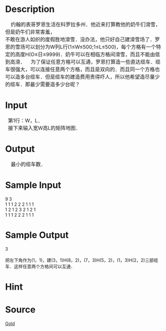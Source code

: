 
# Description

<div class="content"><div><span style="font-size: medium">    约翰的表哥罗恩生活在科罗拉多州．他近来打算教他的奶牛们滑雪，但是奶牛们非常害羞，</span></div>
<div><span style="font-size: medium">不敢在游人如织的度假胜地滑雪．没办法，他只好自己建滑雪场了．罗恩的雪场可以划分为W列L行(1≤W≤500;1≤L≤500)，每个方格有一个特定的高度H(O≤日≤9999)．奶牛可以在相临方格间滑雪，而且不能由低到高滑．    为了保证任意方格可以互通，罗恩打算造一些直达缆车．缆车很强大，可以连接任意两个方格，而且是双向的．而且同一个方格也可以造多台缆车．但是缆车的建造费用贵得吓人，所以他希望造尽量少的缆车．那最少需要造多少台呢？</span></div></div>

# Input

<div class="content"><div><span style="font-size: medium">  第1行：W，L．</span></div>
<div><span style="font-size: medium">  接下来输入宽W高L的矩阵地图．</span></div></div>

# Output

<div class="content"><div><span style="font-size: medium">    最小的缆车数．</span></div></div>

# Sample Input

<div class="content"><span class="sampledata">9 3<br/>
1 1 1 2 2 2 1 1 1<br/>
1 2 1 2 3 2 1 2 1<br/>
1 1 1 2 2 2 1 1 1</span></div>

# Sample Output

<div class="content"><span class="sampledata">3<br/>
<br/>
    把左下角作为(1，1)，建(3，1)H(8，2)，(7，3)H(5，2)，(1，3)H(2，2)三部缆车．这样任意两个方格间可以互通．<br/>
</span></div>

# Hint

<div class="content"><p></p></div>

# Source

<div class="content"><p><a href="problemset.php?search=Gold">Gold</a></p></div>

